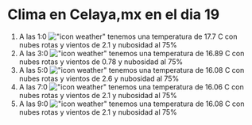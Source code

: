 # Clima en Celaya,mx en el dia 19

1. A las 1:0 !["icon weather"](http://openweathermap.org/img/w/04n.png) tenemos una temperatura de 17.7 C con nubes rotas y  vientos de 2.1 y nubosidad al 75%
1. A las 3:0 !["icon weather"](http://openweathermap.org/img/w/04n.png) tenemos una temperatura de 16.89 C con nubes rotas y  vientos de 0.78 y nubosidad al 75%
1. A las 5:0 !["icon weather"](http://openweathermap.org/img/w/04n.png) tenemos una temperatura de 16.08 C con nubes rotas y  vientos de 2.6 y nubosidad al 75%
1. A las 7:0 !["icon weather"](http://openweathermap.org/img/w/04n.png) tenemos una temperatura de 16.06 C con nubes rotas y  vientos de 2.1 y nubosidad al 75%
1. A las 9:0 !["icon weather"](http://openweathermap.org/img/w/04d.png) tenemos una temperatura de 16.08 C con nubes rotas y  vientos de 2.1 y nubosidad al 75%
